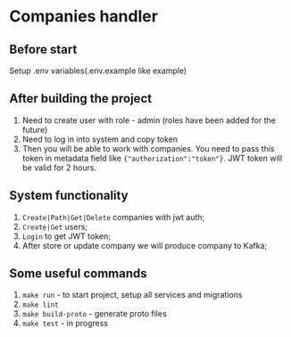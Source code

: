 # Companies handler

## Before start

Setup .env variables(.env.example like example)

## After building the project

1. Need to create user with role - admin (roles have been added for the future)
2. Need to log in into system and copy token
3. Then you will be able to work with companies. You need to pass this token in metadata field like ```{"authorization":"token"}```.
JWT token will be valid for 2 hours.

## System functionality

1. ```Create|Path|Get|Delete``` companies with jwt auth;
2. ```Create|Get``` users;
3. ```Login``` to get JWT token;
4. After store or update company we will produce company to Kafka;

## Some useful commands

1. ```make run``` - to start project, setup all services and migrations
2. ```make lint``` 
3. ```make build-proto``` - generate proto files
4. ```make test``` - in progress
